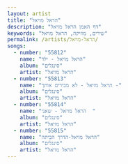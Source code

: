```yaml
---
layout: artist
title: "הראל מויאל"
description: "דף האמן הראל מויאל"
keywords: "שירים, מוזיקה, הראל מויאל"
permalink: /artists/הראל-מויאל/
songs:
  - number: "55812"
    name: "הראל מויאל - ילד"
    album: "סינגלים"
    artist: "הראל מויאל"
  - number: "55813"
    name: "הראל מויאל - לא מכירים אותך -"
    album: "סינגלים"
    artist: "הראל מויאל"
  - number: "55814"
    name: "הראל מויאל - שאני  "
    album: "סינגלים"
    artist: "הראל מויאל"
  - number: "55815"
    name: "הראל מויאל-הדרך הביתה"
    album: "סינגלים"
    artist: "הראל מויאל"
---
```


